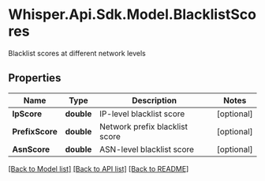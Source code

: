# Whisper.Api.Sdk.Model.BlacklistScores
Blacklist scores at different network levels

## Properties

Name | Type | Description | Notes
------------ | ------------- | ------------- | -------------
**IpScore** | **double** | IP-level blacklist score | [optional] 
**PrefixScore** | **double** | Network prefix blacklist score | [optional] 
**AsnScore** | **double** | ASN-level blacklist score | [optional] 

[[Back to Model list]](../../README.md#documentation-for-models) [[Back to API list]](../../README.md#documentation-for-api-endpoints) [[Back to README]](../../README.md)

